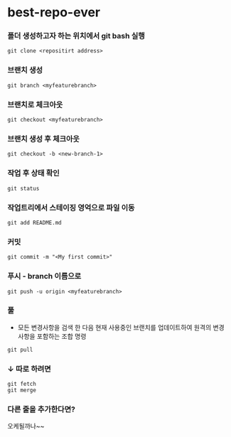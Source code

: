# best-repo-ever


### 폴더 생성하고자 하는 위치에서 git bash 실행
```
git clone <repositirt address>
```

### 브랜치 생성
```
git branch <myfeaturebranch>
```

### 브랜치로 체크아웃
```
git checkout <myfeaturebranch>
```

### 브랜치 생성 후 체크아웃
```
git checkout -b <new-branch-1>
```

### 작업 후 상태 확인
```
git status
```

### 작업트리에서 스테이징 영억으로 파일 이동
```
git add README.md
```

### 커밋 
```
git commit -m "<My first commit>"
```

### 푸시 - branch 이름으로
```
git push -u origin <myfeaturebranch>
```

### 풀 
- 모든 변경사항을 검색 한 다음 현재 사용중인 브랜치를 업데이트하여 원격의 변경 사항을 포함하는 조합 명령
```
git pull 
```

### ↓ 따로 하려면 
```
git fetch
git merge
```

### 다른 줄을 추가한다면?
오케될까나~~